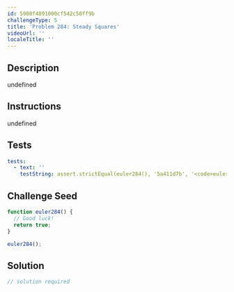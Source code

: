```yaml
---
id: 5900f4891000cf542c50ff9b
challengeType: 5
title: 'Problem 284: Steady Squares'
videoUrl: ''
localeTitle: ''
---
```


## Description
undefined

## Instructions
undefined

## Tests
<section id='tests'>

```yml
tests:
  - text: ''
    testString: assert.strictEqual(euler284(), '5a411d7b', '<code>euler284()</code> should return 5a411d7b.');

```

</section>

## Challenge Seed
<section id='challengeSeed'>

<div id='js-seed'>

```js
function euler284() {
  // Good luck!
  return true;
}

euler284();

```

</div>



</section>

## Solution
<section id='solution'>

```js
// solution required
```
</section>
